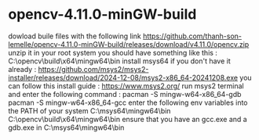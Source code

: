 ﻿# opencv-4.11.0-minGW-build

dowload buile files with the following link
https://github.com/thanh-son-lemelle/opencv-4.11.0-minGW-build/releases/download/v4.11.0/opencv.zip
unzip it in your root system
you should have something like this : C:\opencv\build\x64\mingw64\bin
install msys64 if you don't have it already : https://github.com/msys2/msys2-installer/releases/download/2024-12-08/msys2-x86_64-20241208.exe
you can follow this install guide : https://www.msys2.org/
run msys2 terminal and enter the following command :
pacman -S mingw-w64-x86_64-gdb
pacman -S mingw-w64-x86_64-gcc
enter the following env variables into the PATH of your system
C:\msys64\mingw64\bin
C:\opencv\build\x64\mingw64\bin
ensure that you have an gcc.exe and a gdb.exe in C:\msys64\mingw64\bin
